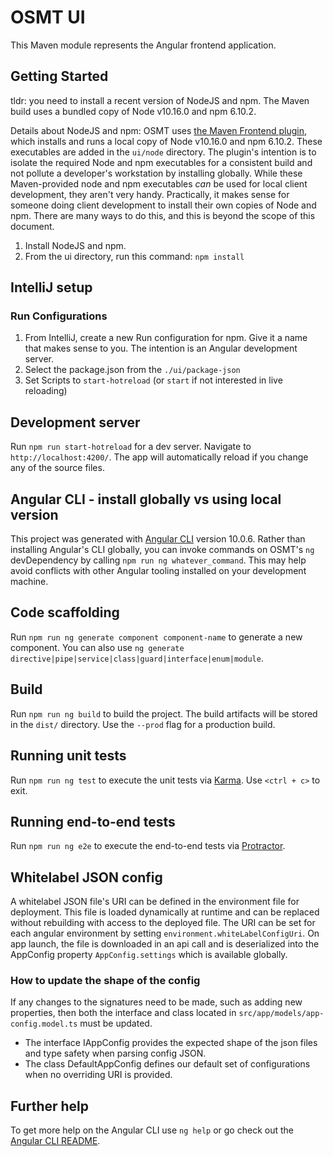 # OSMT UI 
This Maven module represents the Angular frontend application.

## Getting Started
tldr: you need to install a recent version of NodeJS and npm. The Maven build uses a bundled copy of Node v10.16.0 and npm 6.10.2.

Details about NodeJS and npm: OSMT uses [the Maven Frontend plugin](https://github.com/eirslett/frontend-maven-plugin), which installs and runs a local copy of Node v10.16.0 and npm 6.10.2. These executables are added in the `ui/node` directory. The plugin's intention is to isolate the required Node and npm executables for a consistent build and not pollute a developer's workstation by installing globally. While these Maven-provided node and npm executables _can_ be used for local client development, they aren't very handy. Practically, it makes sense for someone doing client development to install their own copies of Node and npm. There are many ways to do this, and this is beyond the scope of this document.

1. Install NodeJS and npm.
2. From the ui directory, run this command: `npm install`

## IntelliJ setup
### Run Configurations
1. From IntelliJ, create a new Run configuration for npm. Give it a name that makes sense to you. The intention is an Angular development server.
2. Select the package.json from the `./ui/package-json`
3. Set Scripts to `start-hotreload` (or `start` if not interested in live reloading)

## Development server
Run `npm run start-hotreload` for a dev server. Navigate to `http://localhost:4200/`. The app will automatically reload if you change any of the source files.

## Angular CLI - install globally vs using local version
This project was generated with [Angular CLI](https://github.com/angular/angular-cli) version 10.0.6. Rather than installing Angular's CLI globally, you can invoke commands on OSMT's `ng` devDependency by calling `npm run ng whatever_command`. This may help avoid conflicts with other Angular tooling installed on your development machine.

## Code scaffolding
Run `npm run ng generate component component-name` to generate a new component. You can also use `ng generate directive|pipe|service|class|guard|interface|enum|module`.

## Build
Run `npm run ng build` to build the project. The build artifacts will be stored in the `dist/` directory. Use the `--prod` flag for a production build.

## Running unit tests
Run `npm run ng test` to execute the unit tests via [Karma](https://karma-runner.github.io). Use `<ctrl + c>` to exit.

## Running end-to-end tests
Run `npm run ng e2e` to execute the end-to-end tests via [Protractor](http://www.protractortest.org/).

## Whitelabel JSON config
A whitelabel JSON file's URI can be defined in the environment file for deployment. This file is loaded dynamically at runtime and can be replaced without rebuilding with access to the deployed file. The URI can be set for each angular environment by setting `environment.whiteLabelConfigUri`.
On app launch, the file is downloaded in an api call and is deserialized into the AppConfig property `AppConfig.settings` which is available globally.

### How to update the shape of the config
If any changes to the signatures need to be made, such as adding new properties, then both the interface and class located in `src/app/models/app-config.model.ts` must be updated.
* The interface IAppConfig provides the expected shape of the json files and type safety when parsing config JSON. 
* The class DefaultAppConfig defines our default set of configurations when no overriding URI is provided.
    
## Further help
To get more help on the Angular CLI use `ng help` or go check out the [Angular CLI README](https://github.com/angular/angular-cli/blob/master/README.md).
